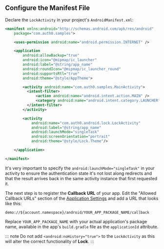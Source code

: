 <!-- markdownlint-disable MD002 MD041 -->

## Configure the Manifest File

Declare the `LockActivity` in your project's `AndroidManifest.xml`:

```xml
<manifest xmlns:android="http://schemas.android.com/apk/res/android"
    package="com.auth0.samples">

    <uses-permission android:name="android.permission.INTERNET" />

    <application
        android:allowBackup="true"
        android:icon="@mipmap/ic_launcher"
        android:label="@string/app_name"
        android:roundIcon="@mipmap/ic_launcher_round"
        android:supportsRtl="true"
        android:theme="@style/AppTheme">

        <activity android:name="com.auth0.samples.MainActivity">
          <intent-filter>
              <action android:name="android.intent.action.MAIN" />
              <category android:name="android.intent.category.LAUNCHER" />
          </intent-filter>
        </activity>

        <activity
            android:name="com.auth0.android.lock.LockActivity"
            android:label="@string/app_name"
            android:launchMode="singleTask"
            android:screenOrientation="portrait"
            android:theme="@style/Lock.Theme"/>

    </application>

</manifest>
```

It's very important to specify the `android:launchMode="singleTask"` in your activity to ensure the authentication state it's not lost along redirects and that the result arrives back in the same activity instance that first requested it.

The next step is to register the **Callback URL** of your app. Edit the "Allowed Callback URLs" section of the [Application Settings](${manage_url}/#/applications) and add a URL that looks like this:

```text
demo://${account.namespace}/android/YOUR_APP_PACKAGE_NAME/callback
```

Replace `YOUR_APP_PACKAGE_NAME` with your actual application's package name, available in the app's `build.gradle` file as the `applicationId` attribute.

::: note
Do not add `<android:noHistory="true">` to the `LockActivity` as this will alter the correct functionality of **Lock**.
:::
